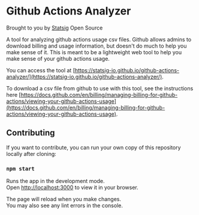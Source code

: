 # Github Actions Analyzer
Brought to you by [Statsig](https://www.statsig.com) Open Source

A tool for analyzing github actions usage csv files.  Github allows admins to download billing and usage information, but doesn't do much to help you make sense of it.  This is meant to be a lightweight web tool to help you make sense of your github actions usage.

You can access the tool at [https://statsig-io.github.io/github-actions-analyzer/](https://statsig-io.github.io/github-actions-analyzer/).

To download a csv file from github to use with this tool, see the instructions here [https://docs.github.com/en/billing/managing-billing-for-github-actions/viewing-your-github-actions-usage](https://docs.github.com/en/billing/managing-billing-for-github-actions/viewing-your-github-actions-usage).

## Contributing

If you want to contribute, you can run your own copy of this repository locally after cloning:

### `npm start`

Runs the app in the development mode.\
Open [http://localhost:3000](http://localhost:3000) to view it in your browser.

The page will reload when you make changes.\
You may also see any lint errors in the console.
